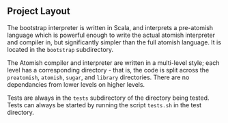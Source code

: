 Project Layout
-------------

The bootstrap interpreter is written in Scala, and interprets a pre-atomish language which is powerful enough to write the actual atomish interpreter and compiler in, but significantly simpler than the full atomish language. It is located in the `bootstrap` subdirectory.

The Atomish compiler and interpreter are written in a multi-level style; each level has a corresponding directory - that is, the code is split across the `preatomish`, `atomish`, `sugar`, and `library` directories. There are no dependancies from lower levels on higher levels.

Tests are always in the `tests` subdirectory of the directory being tested. Tests can always be started by running the script `tests.sh` in the test directory.
